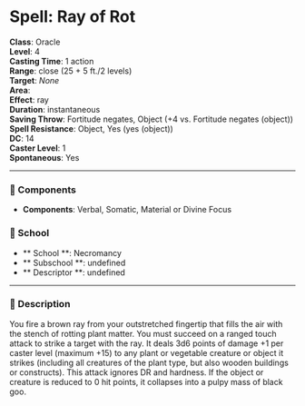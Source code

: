 
# Spell: Ray of Rot
**Class**: Oracle  
**Level**: 4  
**Casting Time**: 1 action  
**Range**: close (25 + 5 ft./2 levels)  
**Target**: _None_  
**Area**:   
**Effect**: ray  
**Duration**: instantaneous  
**Saving Throw**: Fortitude negates, Object (+4 vs. Fortitude negates (object))  
**Spell Resistance**: Object, Yes (yes (object))  
**DC**: 14  
**Caster Level**: 1  
**Spontaneous**: Yes

---

### 🔮 Components
- **Components**: Verbal, Somatic, Material or Divine Focus

### 🏫 School
- ** School **: Necromancy
- ** Subschool **: undefined
- ** Descriptor **: undefined
---

### 📜 Description
You fire a brown ray from your outstretched fingertip that fills the air with the stench of rotting plant matter. You must succeed on a ranged touch attack to strike a target with the ray. It deals 3d6 points of damage +1 per caster level (maximum +15) to any plant or vegetable creature or object it strikes (including all creatures of the plant type, but also wooden buildings or constructs). This attack ignores DR and hardness. If the object or creature is reduced to 0 hit points, it collapses into a pulpy mass of black goo.
